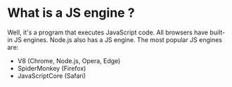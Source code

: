 # What is a JS engine ?

Well, it's a program that executes JavaScript code. All browsers have built-in JS engines. Node.js also has a JS engine. The most popular JS engines are:

- V8 (Chrome, Node.js, Opera, Edge)
- SpiderMonkey (Firefox)
- JavaScriptCore (Safari)


